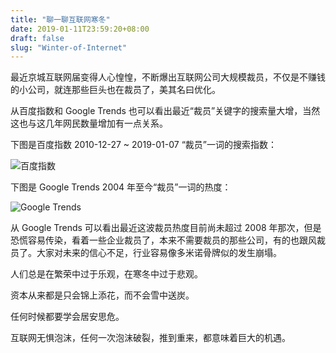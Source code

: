 ```yaml
---
title: "聊一聊互联网寒冬"
date: 2019-01-11T23:59:20+08:00
draft: false
slug: "Winter-of-Internet"
---
```


最近京城互联网届变得人心惶惶，不断爆出互联网公司大规模裁员，不仅是不赚钱的小公司，就连那些巨头也在裁员了，美其名曰优化。

从百度指数和 Google Trends 也可以看出最近“裁员”关键字的搜索量大增，当然这也与这几年网民数量增加有一点关系。

下图是百度指数 2010-12-27 ~ 2019-01-07 “裁员”一词的搜索指数：

![百度指数](http://static.intj.top/caiyuan-baiduzs.jpg)

下图是 Google Trends 2004 年至今“裁员”一词的热度：

![Google Trends](http://static.intj.top/caiyuan-googletr.jpg)

从 Google Trends 可以看出最近这波裁员热度目前尚未超过 2008 年那次，但是恐慌容易传染，看着一些企业裁员了，本来不需要裁员的那些公司，有的也跟风裁员了。大家对未来的信心不足，行业容易像多米诺骨牌似的发生崩塌。

人们总是在繁荣中过于乐观，在寒冬中过于悲观。

资本从来都是只会锦上添花，而不会雪中送炭。

任何时候都要学会居安思危。

互联网无惧泡沫，任何一次泡沫破裂，推到重来，都意味着巨大的机遇。
